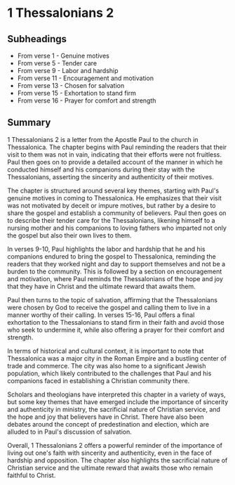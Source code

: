 # 1 Thessalonians 2

## Subheadings

* From verse 1 - Genuine motives
* From verse 5 - Tender care
* From verse 9 - Labor and hardship
* From verse 11 - Encouragement and motivation
* From verse 13 - Chosen for salvation
* From verse 15 - Exhortation to stand firm
* From verse 16 - Prayer for comfort and strength

## Summary

1 Thessalonians 2 is a letter from the Apostle Paul to the church in Thessalonica. The chapter begins with Paul reminding the readers that their visit to them was not in vain, indicating that their efforts were not fruitless. Paul then goes on to provide a detailed account of the manner in which he conducted himself and his companions during their stay with the Thessalonians, asserting the sincerity and authenticity of their motives.

The chapter is structured around several key themes, starting with Paul's genuine motives in coming to Thessalonica. He emphasizes that their visit was not motivated by deceit or impure motives, but rather by a desire to share the gospel and establish a community of believers. Paul then goes on to describe their tender care for the Thessalonians, likening himself to a nursing mother and his companions to loving fathers who imparted not only the gospel but also their own lives to them.

In verses 9-10, Paul highlights the labor and hardship that he and his companions endured to bring the gospel to Thessalonica, reminding the readers that they worked night and day to support themselves and not be a burden to the community. This is followed by a section on encouragement and motivation, where Paul reminds the Thessalonians of the hope and joy that they have in Christ and the ultimate reward that awaits them.

Paul then turns to the topic of salvation, affirming that the Thessalonians were chosen by God to receive the gospel and calling them to live in a manner worthy of their calling. In verses 15-16, Paul offers a final exhortation to the Thessalonians to stand firm in their faith and avoid those who seek to undermine it, while also offering a prayer for their comfort and strength.

In terms of historical and cultural context, it is important to note that Thessalonica was a major city in the Roman Empire and a bustling center of trade and commerce. The city was also home to a significant Jewish population, which likely contributed to the challenges that Paul and his companions faced in establishing a Christian community there.

Scholars and theologians have interpreted this chapter in a variety of ways, but some key themes that have emerged include the importance of sincerity and authenticity in ministry, the sacrificial nature of Christian service, and the hope and joy that believers have in Christ. There have also been debates around the concept of predestination and election, which are alluded to in Paul's discussion of salvation.

Overall, 1 Thessalonians 2 offers a powerful reminder of the importance of living out one's faith with sincerity and authenticity, even in the face of hardship and opposition. The chapter also highlights the sacrificial nature of Christian service and the ultimate reward that awaits those who remain faithful to Christ.